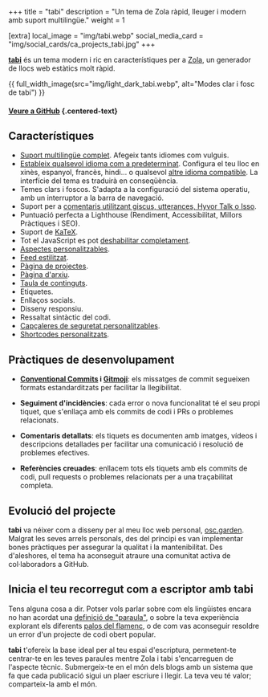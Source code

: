 +++
title = "tabi"
description = "Un tema de Zola ràpid, lleuger i modern amb suport multilingüe."
weight = 1

[extra]
local_image = "img/tabi.webp"
social_media_card = "img/social_cards/ca_projects_tabi.jpg"
+++

[**tabi**](https://github.com/welpo/tabi) és un tema modern i ric en característiques per a [Zola](https://www.getzola.org/), un generador de llocs web estàtics molt ràpid.

{{ full_width_image(src="img/light_dark_tabi.webp", alt="Modes clar i fosc de tabi") }}

#### [Veure a GitHub](https://github.com/welpo/tabi) {.centered-text}

## Característiques

- [Suport multilingüe complet](https://welpo.github.io/tabi/ca/blog/faq-languages/#how-does-tabi-handle-multilingual-support). Afegeix tants idiomes com vulguis.
- [Estableix qualsevol idioma com a predeterminat](https://welpo.github.io/tabi/ca/blog/faq-languages/#how-do-i-set-a-default-language-for-my-site). Configura el teu lloc en xinès, espanyol, francès, hindi... o qualsevol [altre idioma compatible](https://github.com/welpo/tabi/tree/main/i18n). La interfície del tema es traduirà en conseqüència.
- Temes clars i foscos. S'adapta a la configuració del sistema operatiu, amb un interruptor a la barra de navegació.
- Suport per a [comentaris utilitzant giscus, utterances, Hyvor Talk o Isso](https://welpo.github.io/tabi/ca/blog/comments/).
- Puntuació perfecta a Lighthouse (Rendiment, Accessibilitat, Millors Pràctiques i SEO).
- Suport de [KaTeX](https://katex.org/).
- Tot el JavaScript es pot [deshabilitar completament](https://welpo.github.io/tabi/ca/blog/javascript/).
- [Aspectes personalitzables](https://welpo.github.io/tabi/ca/blog/customise-tabi/).
- [Feed estilitzat](https://welpo.github.io/tabi/ca/atom.xml).
- [Pàgina de projectes](https://welpo.github.io/tabi/ca/projects/).
- [Pàgina d'arxiu](https://welpo.github.io/tabi/ca/archive/).
- [Taula de continguts](https://welpo.github.io/tabi/ca/blog/toc/).
- Etiquetes.
- Enllaços socials.
- Disseny responsiu.
- Ressaltat sintàctic del codi.
- [Capçaleres de seguretat personalitzables](https://welpo.github.io/tabi/ca/blog/security/).
- [Shortcodes personalitzats](https://welpo.github.io/tabi/ca/blog/shortcodes/).

## Pràctiques de desenvolupament

- **[Conventional Commits](https://www.conventionalcommits.org) i [Gitmoji](https://gitmoji.dev/)**: els missatges de commit segueixen formats estandarditzats per facilitar la llegibilitat.

- **Seguiment d'incidències**: cada error o nova funcionalitat té el seu propi tiquet, que s'enllaça amb els commits de codi i PRs o problemes relacionats.

- **Comentaris detallats**: els tiquets es documenten amb imatges, vídeos i descripcions detallades per facilitar una comunicació i resolució de problemes efectives.

- **Referències creuades**: enllacem tots els tiquets amb els commits de codi, pull requests o problemes relacionats per a una traçabilitat completa.

## Evolució del projecte

**tabi** va néixer com a disseny per al meu lloc web personal, [osc.garden](https://osc.garden). Malgrat les seves arrels personals, des del principi es van implementar bones pràctiques per assegurar la qualitat i la mantenibilitat. Des d'aleshores, el tema ha aconseguit atraure una comunitat activa de col·laboradors a GitHub.

## Inicia el teu recorregut com a escriptor amb tabi

Tens alguna cosa a dir. Potser vols parlar sobre com els lingüistes encara no han acordat una [definició de "paraula"](https://ca.wikipedia.org/wiki/Mot), o sobre la teva experiència explorant els diferents [palos del flamenc](https://ca.wikipedia.org/wiki/Estils_flamencs), o de com vas aconseguir resoldre un error d'un projecte de codi obert popular.

**tabi** t'ofereix la base ideal per al teu espai d'escriptura, permetent-te centrar-te en les teves paraules mentre Zola i tabi s'encarreguen de l'aspecte tècnic. Submergeix-te en el món dels blogs amb un sistema que fa que cada publicació sigui un plaer escriure i llegir. La teva veu té valor; comparteix-la amb el món.
